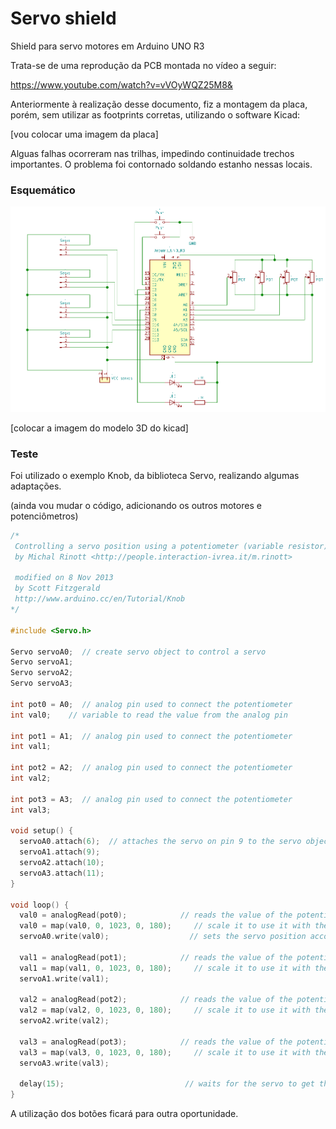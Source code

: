 # Servo shield
Shield para servo motores em Arduino UNO R3

Trata-se de uma reprodução da PCB montada no vídeo a seguir: 

https://www.youtube.com/watch?v=vVOyWQZ25M8&

Anteriormente à realização desse documento, fiz a montagem da placa, porém, sem utilizar as footprints corretas, utilizando o software Kicad:

[vou colocar uma imagem da placa]

Alguas falhas ocorreram nas trilhas, impedindo continuidade trechos importantes. O problema foi contornado soldando estanho nessas locais.

<h3>Esquemático</h3>

![](images/esquematico.png)


[colocar a imagem do modelo 3D do kicad]


<h3>Teste</h3>

Foi utilizado o exemplo Knob, da biblioteca Servo, realizando algumas adaptações. 


(ainda vou mudar o código, adicionando os outros motores e potenciômetros)
```c
/*
 Controlling a servo position using a potentiometer (variable resistor)
 by Michal Rinott <http://people.interaction-ivrea.it/m.rinott>

 modified on 8 Nov 2013
 by Scott Fitzgerald
 http://www.arduino.cc/en/Tutorial/Knob
*/

#include <Servo.h>

Servo servoA0;  // create servo object to control a servo
Servo servoA1;
Servo servoA2;
Servo servoA3;

int pot0 = A0;  // analog pin used to connect the potentiometer
int val0;    // variable to read the value from the analog pin

int pot1 = A1;  // analog pin used to connect the potentiometer
int val1; 

int pot2 = A2;  // analog pin used to connect the potentiometer
int val2; 

int pot3 = A3;  // analog pin used to connect the potentiometer
int val3;
 
void setup() {
  servoA0.attach(6);  // attaches the servo on pin 9 to the servo object
  servoA1.attach(9);
  servoA2.attach(10);
  servoA3.attach(11);
}

void loop() {
  val0 = analogRead(pot0);            // reads the value of the potentiometer (value between 0 and 1023)
  val0 = map(val0, 0, 1023, 0, 180);     // scale it to use it with the servo (value between 0 and 180)
  servoA0.write(val0);                  // sets the servo position according to the scaled value
  
  val1 = analogRead(pot1);            // reads the value of the potentiometer (value between 0 and 1023)
  val1 = map(val1, 0, 1023, 0, 180);     // scale it to use it with the servo (value between 0 and 180)
  servoA1.write(val1);      

  val2 = analogRead(pot2);            // reads the value of the potentiometer (value between 0 and 1023)
  val2 = map(val2, 0, 1023, 0, 180);     // scale it to use it with the servo (value between 0 and 180)
  servoA2.write(val2);      

  val3 = analogRead(pot3);            // reads the value of the potentiometer (value between 0 and 1023)
  val3 = map(val3, 0, 1023, 0, 180);     // scale it to use it with the servo (value between 0 and 180)
  servoA3.write(val3);      
  
  delay(15);                           // waits for the servo to get there
}
```





A utilização dos botões ficará para outra oportunidade.
